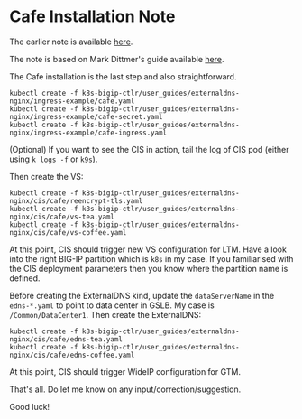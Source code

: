 # Cafe Installation Note

The earlier note is available [here](nginx-ic-note.md).

The note is based on Mark Dittmer's guide available [here](https://github.com/mdditt2000/k8s-bigip-ctlr/tree/main/user_guides/externaldns-nginx).

The Cafe installation is the last step and also straightforward.

```
kubectl create -f k8s-bigip-ctlr/user_guides/externaldns-nginx/ingress-example/cafe.yaml
kubectl create -f k8s-bigip-ctlr/user_guides/externaldns-nginx/ingress-example/cafe-secret.yaml
kubectl create -f k8s-bigip-ctlr/user_guides/externaldns-nginx/ingress-example/cafe-ingress.yaml
```

(Optional) If you want to see the CIS in action, tail the log of CIS pod (either using `k logs -f` or `k9s`).

Then create the VS:

```
kubectl create -f k8s-bigip-ctlr/user_guides/externaldns-nginx/cis/cafe/reencrypt-tls.yaml
kubectl create -f k8s-bigip-ctlr/user_guides/externaldns-nginx/cis/cafe/vs-tea.yaml
kubectl create -f k8s-bigip-ctlr/user_guides/externaldns-nginx/cis/cafe/vs-coffee.yaml
```

At this point, CIS should trigger new VS configuration for LTM. Have a look into the right BIG-IP partition which is `k8s` in my case. If you familiarised with the CIS deployment parameters then you know where the partition name is defined.

Before creating the ExternalDNS kind, update the `dataServerName` in the `edns-*.yaml` to point to data center in GSLB. My case is `/Common/DataCenter1`. Then create the ExternalDNS:

```
kubectl create -f k8s-bigip-ctlr/user_guides/externaldns-nginx/cis/cafe/edns-tea.yaml
kubectl create -f k8s-bigip-ctlr/user_guides/externaldns-nginx/cis/cafe/edns-coffee.yaml
```
At this point, CIS should trigger WideIP configuration for GTM.

That's all. Do let me know on any input/correction/suggestion.

Good luck! 
